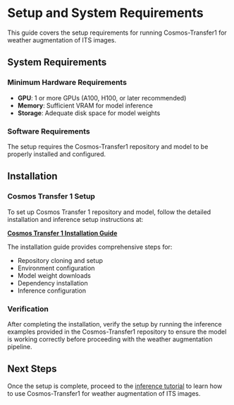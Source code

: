 # Setup and System Requirements

This guide covers the setup requirements for running Cosmos-Transfer1 for weather augmentation of ITS images.

## System Requirements

### Minimum Hardware Requirements

- **GPU**: 1 or more GPUs (A100, H100, or later recommended)
- **Memory**: Sufficient VRAM for model inference
- **Storage**: Adequate disk space for model weights

### Software Requirements

The setup requires the Cosmos-Transfer1 repository and model to be properly installed and configured.

## Installation

### Cosmos Transfer 1 Setup

To set up Cosmos Transfer 1 repository and model, follow the detailed installation and inference setup instructions at:

**[Cosmos Transfer 1 Installation Guide](https://github.com/nvidia-cosmos/cosmos-transfer1/blob/main/INSTALL.md#inference)**

The installation guide provides comprehensive steps for:

- Repository cloning and setup
- Environment configuration
- Model weight downloads
- Dependency installation
- Inference configuration

### Verification

After completing the installation, verify the setup by running the inference examples provided in the Cosmos-Transfer1 repository to ensure the model is working correctly before proceeding with the weather augmentation pipeline.

## Next Steps

Once the setup is complete, proceed to the [inference tutorial](inference.md) to learn how to use Cosmos-Transfer1 for weather augmentation of ITS images.

